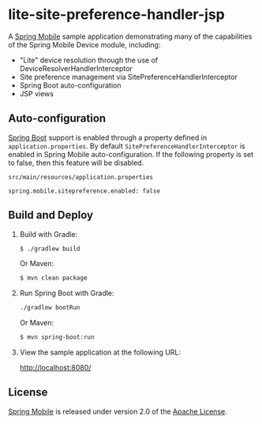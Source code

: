 # lite-site-preference-handler-jsp

A [Spring Mobile] sample application demonstrating many of the capabilities of the Spring Mobile Device module, including:

* "Lite" device resolution through the use of DeviceResolverHandlerInterceptor 
* Site preference management via SitePreferenceHandlerInterceptor
* Spring Boot auto-configuration
* JSP views


## Auto-configuration

[Spring Boot] support is enabled through a property defined in `application.properties`. By default `SitePreferenceHandlerInterceptor` is enabled in Spring Mobile auto-configuration. If the following property is set to false, then this feature will be disabled.

`src/main/resources/application.properties`
```
spring.mobile.sitepreference.enabled: false
```


## Build and Deploy

1. Build with Gradle:

    ```sh
    $ ./gradlew build
    ```

    Or Maven:

    ```sh
    $ mvn clean package
    ```

2. Run Spring Boot with Gradle:

    ```sh
    ./gradlew bootRun
    ```

    Or Maven:

    ```sh
    $ mvn spring-boot:run
    ```

3. View the sample application at the following URL:

    [http://localhost:8080/](http://localhost:8080/)



## License

[Spring Mobile] is released under version 2.0 of the [Apache License].


[Spring Mobile]: http://projects.spring.io/spring-mobile
[Spring Boot]: http://projects.spring.io/spring-boot
[Apache License]: http://www.apache.org/licenses/LICENSE-2.0
